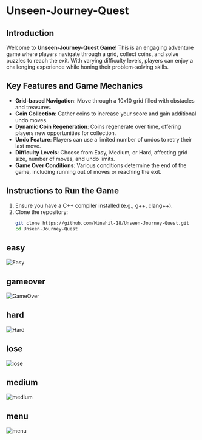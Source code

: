 # Unseen-Journey-Quest

## Introduction
Welcome to **Unseen-Journey-Quest Game**! This is an engaging adventure game where players navigate through a grid, collect coins, and solve puzzles to reach the exit. With varying difficulty levels, players can enjoy a challenging experience while honing their problem-solving skills.

## Key Features and Game Mechanics
- **Grid-based Navigation**: Move through a 10x10 grid filled with obstacles and treasures.
- **Coin Collection**: Gather coins to increase your score and gain additional undo moves.
- **Dynamic Coin Regeneration**: Coins regenerate over time, offering players new opportunities for collection.
- **Undo Feature**: Players can use a limited number of undos to retry their last move.
- **Difficulty Levels**: Choose from Easy, Medium, or Hard, affecting grid size, number of moves, and undo limits.
- **Game Over Conditions**: Various conditions determine the end of the game, including running out of moves or reaching the exit.

## Instructions to Run the Game
1. Ensure you have a C++ compiler installed (e.g., g++, clang++).
2. Clone the repository:
   ```bash
   git clone https://github.com/Minahil-18/Unseen-Journey-Quest.git
   cd Unseen-Journey-Quest

## easy
![Easy](easy_level.png)
## gameover
![GameOver](gameover.png)
## hard
![Hard](Unseen-Journey-Quest/hard_level.png)
## lose
![lose](Unseen-Journey-Quest/lose.png)
## medium
![medium](Unseen-Journey-Quest/medium_level.png)
## menu
![menu](Unseen-Journey-Quest/menu.png)